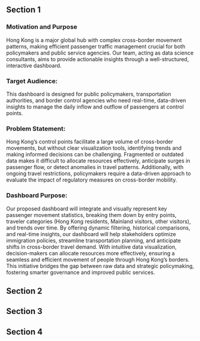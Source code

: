 ## Section 1
### Motivation and Purpose

Hong Kong is a major global hub with complex cross-border movement patterns, making efficient passenger traffic management crucial for both policymakers and public service agencies. Our team, acting as data science consultants, aims to provide actionable insights through a well-structured, interactive dashboard.
### Target Audience:
This dashboard is designed for public policymakers, transportation authorities, and border control agencies who need real-time, data-driven insights to manage the daily inflow and outflow of passengers at control points.
### Problem Statement:
Hong Kong’s control points facilitate a large volume of cross-border movements, but without clear visualization tools, identifying trends and making informed decisions can be challenging. Fragmented or outdated data makes it difficult to allocate resources effectively, anticipate surges in passenger flow, or detect anomalies in travel patterns. Additionally, with ongoing travel restrictions, policymakers require a data-driven approach to evaluate the impact of regulatory measures on cross-border mobility.
### Dashboard Purpose:
Our proposed dashboard will integrate and visually represent key passenger movement statistics, breaking them down by entry points, traveler categories (Hong Kong residents, Mainland visitors, other visitors), and trends over time. By offering dynamic filtering, historical comparisons, and real-time insights, our dashboard will help stakeholders optimize immigration policies, streamline transportation planning, and anticipate shifts in cross-border travel demand. With intuitive data visualization, decision-makers can allocate resources more effectively, ensuring a seamless and efficient movement of people through Hong Kong’s borders.
This initiative bridges the gap between raw data and strategic policymaking, fostering smarter governance and improved public services.

## Section 2

## Section 3

## Section 4